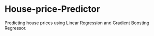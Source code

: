 # House-price-Predictor
Predicting house prices using Linear Regression and Gradient Boosting Regressor.
